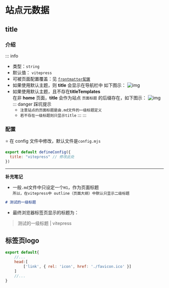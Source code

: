 # 站点元数据
## title 
### 介绍
::: info 
- 类型：`string`  
- 默认值： `vitepress`  
- 可被页面配置覆盖：见 [`frontmatter配置`](/repo/vitepress/06%20页面配置/00%20frontmatter.md)
- 如果使用默认主题，则 **title** 会显示在导航栏中 如下图示：
![img](/notesPic/202401081154.png)
- 如果使用默认主题，且不存在**titleTemplates**  
在非 **home** 页面，**title** 会作为站点 `页面标题` 的后缀存在，如下图示：
![img](/notesPic/202401081215.png)
    ::: danger 踩坑提示
    - `注意站点的页面标题是由.md文件的一级标题定义`
    - `若不存在一级标题则只显示title`
    :::
:::

### 配置

:star: 在 config 文件中修改，默认文件是`config.mjs`

```js
export default defineConfig({
  title: "vitepress" // 修改此处
})
```
---
**补充笔记**
- 一般`.md`文件中只设定一个`H1`，作为页面标题  
`所以，在vitepress中 outline（页面大纲）中默认只显示二级标题`  
```markdown
# 测试的一级标题
```
- 最终浏览器标签页显示的标题为：  
> 测试的一级标题 | vitepress

## 标签页logo

```js
export default{
    //...
    head:[
        ['link', { rel: 'icon', href: './favicon.ico' }]
    ]
    //...
}
```